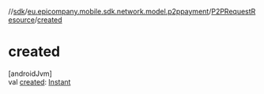 //[sdk](../../../index.md)/[eu.epicompany.mobile.sdk.network.model.p2ppayment](../index.md)/[P2PRequestResource](index.md)/[created](created.md)

# created

[androidJvm]\
val [created](created.md): [Instant](https://developer.android.com/reference/kotlin/java/time/Instant.html)
